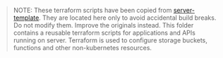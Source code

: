 > NOTE: These terraform scripts have been copied from [server-template](https://github.com/TaitoUnited/server-template/). They are located here only to avoid accidental build breaks. Do not modify them. Improve the originals instead.
This folder contains a reusable terraform scripts for applications and APIs
running on server. Terraform is used to configure storage buckets, functions
and other non-kubernetes resources.

